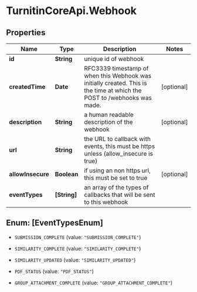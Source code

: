 # TurnitinCoreApi.Webhook

## Properties

Name | Type | Description | Notes
------------ | ------------- | ------------- | -------------
**id** | **String** | unique id of webhook | 
**createdTime** | **Date** | RFC3339  timestamp of when this Webhook was initially created. This is the time at which the POST to /webhooks was made.  | [optional] 
**description** | **String** | a human readable description of the webhook | [optional] 
**url** | **String** | the URL to callback with events, this must be https unless (allow_insecure is true) | 
**allowInsecure** | **Boolean** | if using an non https url, this must be set to true | [optional] 
**eventTypes** | **[String]** | an array of the types of callbacks that will be sent to this webhook | 



## Enum: [EventTypesEnum]


* `SUBMISSION_COMPLETE` (value: `"SUBMISSION_COMPLETE"`)

* `SIMILARITY_COMPLETE` (value: `"SIMILARITY_COMPLETE"`)

* `SIMILARITY_UPDATED` (value: `"SIMILARITY_UPDATED"`)

* `PDF_STATUS` (value: `"PDF_STATUS"`)

* `GROUP_ATTACHMENT_COMPLETE` (value: `"GROUP_ATTACHMENT_COMPLETE"`)





